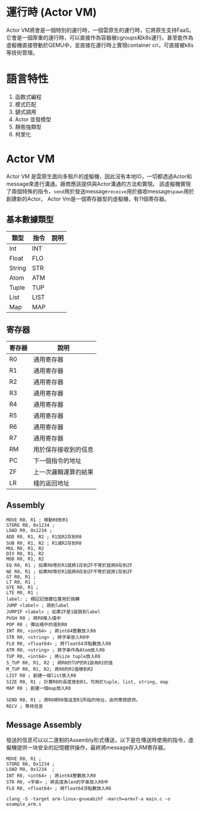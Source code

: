 # 運行時 (Actor VM)
Actor VM將會是一個特別的運行時，一個雲原生的運行時，它將原生支持FaaS。它會是一個厚重的運行時，可以直接作為容器被cgroups和k8s運行。甚至能作為虛擬機直接啓動於QEMU中，並直接在運行時上實現container cri，可直接被k8s等技術管理。

# 語言特性
1. 函数式編程
2. 模式匹配
3. 鏈式調用
4. Actor 並發模型
5. 靜態強類型
6. 柯里化

# Actor VM
Actor VM 是雲原生面向多租戶的虛擬機，因此沒有本地IO，一切都透過Actor和message來進行溝通。廠商應該提供與Actor溝通的方法和實現。
該虛擬機實現了兩個特殊的指令，`send`用於發送message`receive`用於接收message`spawn`用於創建新的Actor。
Actor Vm是一個寄存器型的虛擬機，有11個寄存器。
## 基本數據類型
| 類型 | 指令 | 說明 |
| --- | --- | --- |
| Int | INT | |
| Float | FLO | |
| String | STR | |
| Atom | ATM ||
| Tuple | TUP ||
| List | LIST ||
| Map | MAP ||
## 寄存器
| 寄存器 | 說明 |
| ---- | ---- |
| R0 | 通用寄存器 |
| R1 | 通用寄存器 |
| R2 | 通用寄存器 |
| R3 | 通用寄存器 |
| R4 | 通用寄存器 |
| R5 | 通用寄存器 |
| R6 | 通用寄存器 |
| R7 | 通用寄存器 |
| RM | 用於保存接收到的信息 |
| PC | 下一個指令的地址 |
| ZF | 上一次邏輯運算的結果 |
| LR | 棧的返回地址 |
## Assembly
```
MOVE R0, R1 ; 移動R0到R1
STORE R0, 0x1234 ;
LOAD R0, 0x1234 ;
ADD R0, R1, R2 ; R1加R2存到R0
SUB R0, R1, R2 ; R1減R2存到R0
MUL R0, R1, R2
DIV R0, R1, R2
MOD R0, R1, R2
EQ R0, R1 ; 如果R0等於R1就將1存到ZF不等於就將0存到ZF
NE R0, R1 ; 如果R0等於R1就將0存到ZF不等於就將1存到ZF
GT R0, R1 ;
LT R0, R1 ;
GTE R0, R1 ;
LTE R0, R1 ;
label: ; 標記記憶體位置用於跳轉
JUMP <label> ; 跳到label
JUMPIF <label> ; 如果ZF是1就跳到label
PUSH R0 ; 將R0推入棧中
POP R0 ; 彈出棧中的值到R0
INT R0, <int64> ; 將int64整數放入R0
STR R0, <string> ; 將字串放入R0中
FLO R0, <float64> ; 將float64浮點數放入R0
ATM R0, <string> ; 將字串作為Atom放入R0
TUP R0, <int64> ; 將size tuple放入R0
S_TUP R0, R1, R2 ; 將R0的TUP的R1設為R2的值
M_TUP R0, R1, R2; 將R0的R1值移到R2
LIST R0 ; 創建一個list放入R0
SIZE R0, R1 ; 計算R0的長度放到R1，可用於tuple, list, string, map
MAP R0 ; 創建一個map放入R0

SEND R0, R1 ; 將R0將R0發送至R1所指的地址，由供應商提供。
RECV ; 等待信息
```

## Message Assembly
發送的信息可以以二進制的Assembly形式傳送，以下是在傳送時使用的指令，虛擬機提供一块安全的記憶體供操作，最終將message存入RM寄存器。
```
MOVE R0, R1 ;
STORE R0, 0x1234 ;
LOAD R0, 0x1234  ;
INT R0, <int64> ; 將int64整數放入R0
STR R0, <字串> ; 將長度為len的字串放入R0中
FLO R0, <float64> ; 將float64浮點數放入R0
```
```
clang -S -target arm-linux-gnueabihf -march=armv7-a main.c -o example_arm.s
```